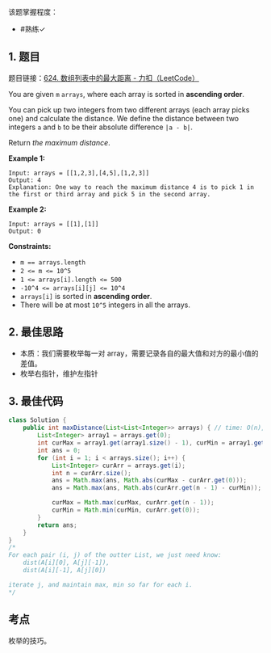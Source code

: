 
该题掌握程度：
- #熟练✓

## 1. 题目
题目链接：[624. 数组列表中的最大距离 - 力扣（LeetCode）](https://leetcode.cn/problems/maximum-distance-in-arrays/description/)

You are given `m` `arrays`, where each array is sorted in **ascending order**.

You can pick up two integers from two different arrays (each array picks one) and calculate the distance. We define the distance between two integers `a` and `b` to be their absolute difference `|a - b|`.

Return *the maximum distance*.

 

**Example 1:**

```
Input: arrays = [[1,2,3],[4,5],[1,2,3]]
Output: 4
Explanation: One way to reach the maximum distance 4 is to pick 1 in the first or third array and pick 5 in the second array.
```

**Example 2:**

```
Input: arrays = [[1],[1]]
Output: 0
```

 

**Constraints:**

- `m == arrays.length`
- `2 <= m <= 10^5`
- `1 <= arrays[i].length <= 500`
- `-10^4 <= arrays[i][j] <= 10^4`
- `arrays[i]` is sorted in **ascending order**.
- There will be at most `10^5` integers in all the arrays.

## 2. 最佳思路

- 本质：我们需要枚举每一对 array，需要记录各自的最大值和对方的最小值的差值。
- 枚举右指针，维护左指针


## 3. 最佳代码

```java
class Solution {
    public int maxDistance(List<List<Integer>> arrays) { // time: O(n), space: O(1)
        List<Integer> array1 = arrays.get(0);
        int curMax = array1.get(array1.size() - 1), curMin = array1.get(0);
        int ans = 0;
        for (int i = 1; i < arrays.size(); i++) {
            List<Integer> curArr = arrays.get(i);
            int n = curArr.size();
            ans = Math.max(ans, Math.abs(curMax - curArr.get(0)));
            ans = Math.max(ans, Math.abs(curArr.get(n - 1) - curMin));

            curMax = Math.max(curMax, curArr.get(n - 1));
            curMin = Math.min(curMin, curArr.get(0));
        }
        return ans;
    }
}
/*
For each pair (i, j) of the outter List, we just need know: 
    dist(A[i][0], A[j][-1]),
    dist(A[i][-1], A[j][0])

iterate j, and maintain max, min so far for each i.
*/
```

## 考点

枚举的技巧。
